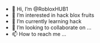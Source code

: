 - 👋 Hi, I’m @RobloxHUB1
- 👀 I’m interested in hack blox fruits
- 🌱 I’m currently learning hack
- 💞️ I’m looking to collaborate on ...
- 📫 How to reach me ...

<!---
RobloxHUB1/RobloxHUB1 is a ✨ special ✨ repository because its `README.md` (this file) appears on your GitHub profile.
You can click the Preview link to take a look at your changes.
--->
